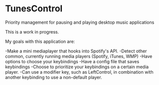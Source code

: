 # TunesControl
Priority management for pausing and playing desktop music applications

This is a work in progress. 

My goals with this application are:

-Make a mini mediaplayer that hooks into Spotify's API.
-Detect other common, currently running media players (Spotify, iTunes, WMP)
-Have options to choose your keybindings
-Have a config file that saves keybindings
-Choose to prioritize your keybindings on a certain media player. 
-Can use a modifier key, such as LeftControl, in combination with another keybinding to use a non-default player. 
